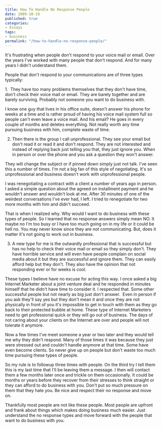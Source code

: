 ```yaml
---
title: How To Handle No Response People
date: 2009-10-19
published: true
categories:
- Essays
tags:
- business
permalink: "/how-to-handle-no-response-people/"
---
```

It's frustrating when people don't respond to your voice mail or email. Over the years I've worked with many people that don't respond. And for many years I didn't understand them.

People that don't respond to your communications are of three types typically:

1.  They have too many problems themselves that they don't have time, don't check their voice mail or email. They are barely together and are barely surviving. Probably not someone you want to do business with.

I know one guy that lives in his office suite, doesn't answer his phone for weeks at a time and is rather proud of having his voice mail system full so people can't even leave a voice mail. And his email? He goes in every couple of months and deletes everything. Not really worth any time pursuing business with him, complete waste of time.

2. Then there is the group I call unprofessional. They see your email but don't read it or read it and don't respond. They are not interested and instead of replying back just telling you that, they just ignore you. When in person or over the phone and you ask a question they won't answer.

They will change the subject or if pinned down simply just not talk. I've seen this a number of times. I'm not a big fan of this style of negotiating. It's so unprofessional and business doesn't work with unprofessional people.

I was renegotiating a contract with a client a number of years ago in person. I asked a simple question about the agreed on installment payment and he wouldn't answer and wouldn't look at me. After 30 minutes of one of the weirdest conversations I've ever had, I left. I tried to renegotiate for two more months with him and didn't succeed.

That is when I realized why. Why would I want to do business with these types of people. So I learned that no response answers simply mean NO. It maybe no I'm too busy or I have too much going on in my life or it could be hell no. You may never know since they are not communicating. But, does it matter it's not going to work out in business.

3. A new type for me is the outwardly professional that is successful but has no help to check their voice mail or email so they simply don't. They have horrible service and will even have people complain on social media about it but they are successful and ignore them. They can easily afford help but they don't. They also have the opinion that not responding ever or for weeks is cool.

These types I believe have no excuse for acting this way. I once asked a big Internet Marketer about a joint venture deal and he responded in minutes himself that he didn't have time to consider it. I respected that. Some other successful people but not nearly as big just don't answer.  Even in person if you ask they'll say yes but they don't mean it and once they are not physically in front of you it's impossible to get in touch with them as they go back to their protected bubble at home. These type of Internet Marketers need to get professional quick or they will go out of business. The days of not caring about your clients on the Internet are over and people will not tolerate it anymore.

Now a few times I've meet someone a year or two later and they would tell me why they didn't respond. Many of those times it was because they just were stressed out and couldn't handle anymore at that time. Some have even become clients. So never give up on people but don't waste too much time pursuing these types of people.

So my rule is to followup three times with people. On the third try I tell them this is my last time that I'll be leaving them a message. I then will contact them a few months later once and trickle on them occasionally. It could be months or years before they recover from their stresses to think straight or they can afford to do business with you. Don't put so much pressure on them that they hate you. Be nice and respect their no response and move on.

Thankfully most people are not like these people. Most people are upfront and frank about things which makes doing business much easier. Just understand the no response types and move forward with the people that want to do business with you.
